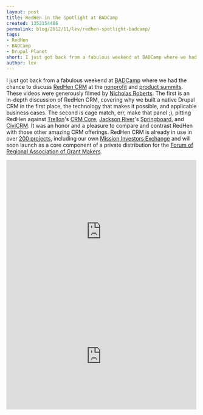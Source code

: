 ```yaml
---
layout: post
title: RedHen in the spotlight at BADCamp
created: 1352154486
permalink: blog/2012/11/lev/redhen-spotlight-badcamp/
tags:
- RedHen
- BADCamp
- Drupal Planet
short: I just got back from a fabulous weekend at BADCamp where we had the chance to discuss RedHen CRM at the nonprofit and product summits. These videos were generously filmed by Nicholas Roberts. The first is an in-depth discussion of RedHen CRM, covering why we built a native Drupal CRM in the first place, the technology that makes it possible, and applicable business cases. The second is cage match, err, make that panel ;), pitting RedHen against Trellon's CRM Core, Jackson River's Springboard, and CiviCRM. It was an honor and a pleasure to compare and contrast RedHen with those other amazing CRM offerings. RedHen CRM is already in use in over 200 projects, including our own Mission Investors Exchange and will soon launch as a core component of a private distribution for the Forum of Regional Association of Grant Makers.
author: lev
---
```

I just got back from a fabulous weekend at [BADCamp](http://2012.badcamp.net/) where we had the chance to discuss [RedHen CRM](http://drupal.org/project/redhen) at the [nonprofit](http://2012.badcamp.net/program/non-profit-summit) and [product summits](http://2012.badcamp.net/program/product-summit). These videos were generously filmed by [Nicholas Roberts](http://niccolox.com). The first is an in-depth discussion of RedHen CRM, covering why we built a native Drupal CRM in the first place, the technology that makes it possible, and  applicable business cases. The second is cage match, err, make that panel ;), pitting RedHen against [Trellon](http://www.trellon.com)'s [CRM Core](http://drupal.org/project/crm_core), [Jackson River](http://jacksonriver.com)'s [Springboard](http://www.jacksonriver.com/springboard), and [CiviCRM](http://civicrm.org). It was an honor and a pleasure to compare and contrast RedHen with those other amazing CRM offerings. RedHen CRM is already in use in over [200 projects](http://drupal.org/project/usage/redhen), including our own [Mission Investors Exchange](http://thinkshout.com/portfolio/mission-investors-exchange) and will soon launch as a core component of a private distribution for the [Forum of Regional Association of Grant Makers](http://www.givingforum.org/s_forum/index.asp).
<!--break-->
<iframe src="http://player.vimeo.com/video/52655156?badge=0" width="500" height="375" frameborder="0" webkitAllowFullScreen mozallowfullscreen allowFullScreen></iframe>

<iframe src="http://player.vimeo.com/video/52675110?badge=0" width="500" height="281" frameborder="0" webkitAllowFullScreen mozallowfullscreen allowFullScreen></iframe>
